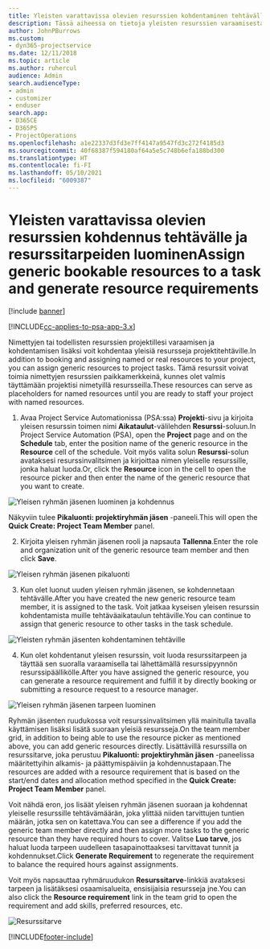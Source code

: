 ```yaml
---
title: Yleisten varattavissa olevien resurssien kohdentaminen tehtävälle ja projektiryhmälle
description: Tässä aiheessa on tietoja yleisten resurssien varaamisesta tehtäville ja projektiryhmille.
author: JohnPBurrows
ms.custom:
- dyn365-projectservice
ms.date: 12/11/2018
ms.topic: article
ms.author: ruhercul
audience: Admin
search.audienceType:
- admin
- customizer
- enduser
search.app:
- D365CE
- D365PS
- ProjectOperations
ms.openlocfilehash: a1e22337d3fd3e7ff4147a9547fd3c272f4185d3
ms.sourcegitcommit: 40f68387f594180af64a5e5c748b6efa188bd300
ms.translationtype: HT
ms.contentlocale: fi-FI
ms.lasthandoff: 05/10/2021
ms.locfileid: "6009387"
---
```

# <a name="assign-generic-bookable-resources-to-a-task-and-generate-resource-requirements"></a><span data-ttu-id="26e2f-103">Yleisten varattavissa olevien resurssien kohdennus tehtävälle ja resurssitarpeiden luominen</span><span class="sxs-lookup"><span data-stu-id="26e2f-103">Assign generic bookable resources to a task and generate resource requirements</span></span> 

[!include [banner](../includes/psa-now-project-operations.md)]

[!INCLUDE[cc-applies-to-psa-app-3.x](../includes/cc-applies-to-psa-app-3x.md)]

<span data-ttu-id="26e2f-104">Nimettyjen tai todellisten resurssien projektillesi varaamisen ja kohdentamisen lisäksi voit kohdentaa yleisiä resursseja projektitehtäville.</span><span class="sxs-lookup"><span data-stu-id="26e2f-104">In addition to booking and assigning named or real resources to your project, you can assign generic resources to project tasks.</span></span> <span data-ttu-id="26e2f-105">Tämä resurssit voivat toimia nimettyjen resurssien paikkamerkkeinä, kunnes olet valmis täyttämään projektisi nimetyillä resursseilla.</span><span class="sxs-lookup"><span data-stu-id="26e2f-105">These resources can serve as placeholders for named resources until you are ready to staff your project with named resources.</span></span> 

1. <span data-ttu-id="26e2f-106">Avaa Project Service Automationissa (PSA:ssa) **Projekti**-sivu ja kirjoita yleisen resurssin toimen nimi **Aikataulut**-välilehden **Resurssi**-soluun.</span><span class="sxs-lookup"><span data-stu-id="26e2f-106">In Project Service Automation (PSA), open the **Project** page and on the **Schedule** tab, enter the position name of the generic resource in the **Resource** cell of the schedule.</span></span> <span data-ttu-id="26e2f-107">Voit myös valita solun **Resurssi**-solun avataksesi resurssinvalitsimen ja kirjoittaa nimen yleiselle resurssille, jonka haluat luoda.</span><span class="sxs-lookup"><span data-stu-id="26e2f-107">Or, click the **Resource** icon in the cell to open the resource picker and then enter the name of the generic resource that you want to create.</span></span>

![Yleisen ryhmän jäsenen luominen ja kohdennus](media/RM-how-to-9.png)

<span data-ttu-id="26e2f-109">Näkyviin tulee **Pikaluonti: projektiryhmän jäsen** -paneeli.</span><span class="sxs-lookup"><span data-stu-id="26e2f-109">This will open the **Quick Create: Project Team Member** panel.</span></span> 

2. <span data-ttu-id="26e2f-110">Kirjoita yleisen ryhmän jäsenen rooli ja napsauta **Tallenna**.</span><span class="sxs-lookup"><span data-stu-id="26e2f-110">Enter the role and organization unit of the generic resource team member and then click **Save**.</span></span>

![Yleisen ryhmän jäsenen pikaluonti](media/RM-how-to-10.png)

3. <span data-ttu-id="26e2f-112">Kun olet luonut uuden yleisen ryhmän jäsenen, se kohdennetaan tehtävälle.</span><span class="sxs-lookup"><span data-stu-id="26e2f-112">After you have created the new generic resource team member, it is assigned to the task.</span></span> <span data-ttu-id="26e2f-113">Voit jatkaa kyseisen yleisen resurssin kohdentamista muille tehtäväaikataulun tehtäville.</span><span class="sxs-lookup"><span data-stu-id="26e2f-113">You can continue to assign that generic resource to other tasks in the task schedule.</span></span>

![Yleisten ryhmän jäsenten kohdentaminen tehtäville](media/RM-how-to-11.png)

4. <span data-ttu-id="26e2f-115">Kun olet kohdentanut yleisen resurssin, voit luoda resurssitarpeen ja täyttää sen suoralla varaamisella tai lähettämällä resurssipyynnön resurssipäällikölle.</span><span class="sxs-lookup"><span data-stu-id="26e2f-115">After you have assigned the generic resource, you can generate a resource requirement and fulfill it by directly booking or submitting a resource request to a resource manager.</span></span>

![Yleisen ryhmän jäsenen tarpeen luominen](media/RM-how-to-12.png)

<span data-ttu-id="26e2f-117">Ryhmän jäsenten ruudukossa voit resurssinvalitsimen yllä mainitulla tavalla käyttämisen lisäksi lisätä suoraan yleisiä resursseja.</span><span class="sxs-lookup"><span data-stu-id="26e2f-117">On the team member grid, in addition to being able to use the resource picker as mentioned above, you can add generic resources directly.</span></span> <span data-ttu-id="26e2f-118">Lisättävillä resurssilla on resurssitarve, joka perustuu **Pikaluonti: projektiryhmän jäsen** -paneelissa määritettyihin alkamis- ja päättymispäiviin ja kohdennustapaan.</span><span class="sxs-lookup"><span data-stu-id="26e2f-118">The resources are added with a resource requirement that is based on the start/end dates and allocation method specified in the **Quick Create: Project Team Member** panel.</span></span>

<span data-ttu-id="26e2f-119">Voit nähdä eron, jos lisäät yleisen ryhmän jäsenen suoraan ja kohdennat yleiselle resurssille tehtävämäärän, joka ylittää niiden tarvittujen tuntien määrän, jotka sen on katettava.</span><span class="sxs-lookup"><span data-stu-id="26e2f-119">You can see a difference if you add the generic team member directly and then assign more tasks to the generic resource than they have required hours to cover.</span></span> <span data-ttu-id="26e2f-120">Valitse **Luo tarve**, jos haluat luoda tarpeen uudelleen tasapainottaaksesi tarvittavat tunnit ja kohdennukset.</span><span class="sxs-lookup"><span data-stu-id="26e2f-120">Click **Generate Requirement** to regenerate the requirement to balance the required hours against assignments.</span></span>

<span data-ttu-id="26e2f-121">Voit myös napsauttaa ryhmäruudukon **Resurssitarve**-linkkiä avataksesi tarpeen ja lisätäksesi osaamisalueita, ensisijaisia resursseja jne.</span><span class="sxs-lookup"><span data-stu-id="26e2f-121">You can also click the **Resource requirement** link in the team grid to open the requirement and add skills, preferred resources, etc.</span></span>

![Resurssitarve](media/RM-how-to-13.png)



[!INCLUDE[footer-include](../includes/footer-banner.md)]
